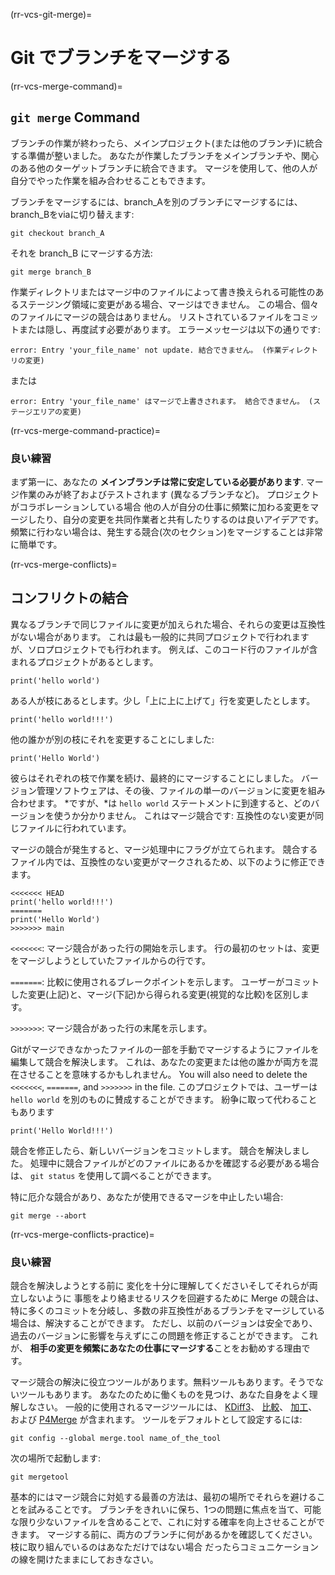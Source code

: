 (rr-vcs-git-merge)=
# Git でブランチをマージする

(rr-vcs-merge-command)=
## `git merge` Command

ブランチの作業が終わったら、メインプロジェクト(または他のブランチ)に統合する準備が整いました。 あなたが作業したブランチをメインブランチや、関心のある他のターゲットブランチに統合できます。 マージを使用して、他の人が自分でやった作業を組み合わせることもできます。

ブランチをマージするには、branch_Aを別のブランチにマージするには、branch_Bをviaに切り替えます:
```
git checkout branch_A
```
それを branch_B にマージする方法:

```
git merge branch_B
```

作業ディレクトリまたはマージ中のファイルによって書き換えられる可能性のあるステージング領域に変更がある場合、マージはできません。 この場合、個々のファイルにマージの競合はありません。 リストされているファイルをコミットまたは隠し、再度試す必要があります。 エラーメッセージは以下の通りです:

```
error: Entry 'your_file_name' not update. 結合できません。 (作業ディレクトリの変更)
```

または

```
error: Entry 'your_file_name' はマージで上書きされます。 結合できません。 (ステージエリアの変更)
```

(rr-vcs-merge-command-practice)=
### 良い練習

まず第一に、あなたの **メインブランチは常に安定している必要があります**. マージ作業のみが終了およびテストされます (異なるブランチなど)。 プロジェクトがコラボレーションしている場合 他の人が自分の仕事に頻繁に加わる変更をマージしたり、自分の変更を共同作業者と共有したりするのは良いアイデアです。 頻繁に行わない場合は、発生する競合(次のセクション)をマージすることは非常に簡単です。

(rr-vcs-merge-conflicts)=
## コンフリクトの結合

異なるブランチで同じファイルに変更が加えられた場合、それらの変更は互換性がない場合があります。 これは最も一般的に共同プロジェクトで行われますが、ソロプロジェクトでも行われます。 例えば、このコード行のファイルが含まれるプロジェクトがあるとします。

```
print('hello world')
```

ある人が枝にあるとします。少し「上に上に上げて」行を変更したとします。

```
print('hello world!!!')
```

他の誰かが別の枝にそれを変更することにしました:

```
print('Hello World')
```

彼らはそれぞれの枝で作業を続け、最終的にマージすることにしました。 バージョン管理ソフトウェアは、その後、ファイルの単一のバージョンに変更を組み合わせます。 *ですが、*は `hello world` ステートメントに到達すると、どのバージョンを使うか分かりません。 これはマージ競合です: 互換性のない変更が同じファイルに行われています。

マージの競合が発生すると、マージ処理中にフラグが立てられます。 競合するファイル内では、互換性のない変更がマークされるため、以下のように修正できます。

```
<<<<<<< HEAD
print('hello world!!!')
=======
print('Hello World')
>>>>>>> main
```
`<<<<<<<`: マージ競合があった行の開始を示します。 行の最初のセットは、変更をマージしようとしていたファイルからの行です。

`=======`: 比較に使用されるブレークポイントを示します。 ユーザーがコミットした変更(上記)と、マージ(下記)から得られる変更(視覚的な比較)を区別します。

`>>>>>>>`: マージ競合があった行の末尾を示します。

Gitがマージできなかったファイルの一部を手動でマージするようにファイルを編集して競合を解決します。 これは、あなたの変更または他の誰かが両方を混在させることを意味するかもしれません。 You will also need to delete the `<<<<<<<`, `=======`, and `>>>>>>>` in the file. このプロジェクトでは、ユーザーは `hello world` を別のものに賛成することができます。 紛争に取って代わることもあります

```
print('Hello World!!!')
```

競合を修正したら、新しいバージョンをコミットします。 競合を解決しました。 処理中に競合ファイルがどのファイルにあるかを確認する必要がある場合は、 `git status` を使用して調べることができます。

特に厄介な競合があり、あなたが使用できるマージを中止したい場合:
```
git merge --abort
```

(rr-vcs-merge-conflicts-practice)=
### 良い練習

競合を解決しようとする前に 変化を十分に理解してくださいそしてそれらが両立しないように 事態をより絡ませるリスクを回避するために Merge の競合は、特に多くのコミットを分岐し、多数の非互換性があるブランチをマージしている場合は、解決することができます。 ただし、以前のバージョンは安全であり、過去のバージョンに影響を与えずにこの問題を修正することができます。 これが、 **相手の変更を頻繁にあなたの仕事にマージする**ことをお勧めする理由です。

マージ競合の解決に役立つツールがあります。無料ツールもあります。そうでないツールもあります。 あなたのために働くものを見つけ、あなた自身をよく理解しなさい。 一般的に使用されるマージツールには、 [KDiff3](http://kdiff3.sourceforge.net/)、 [比較](https://www.scootersoftware.com/)、 [加工](http://meldmerge.org/)、および [P4Merge](https://www.perforce.com/products/helix-core-apps/merge-diff-tool-p4merge) が含まれます。 ツールをデフォルトとして設定するには:

```
git config --global merge.tool name_of_the_tool
```

次の場所で起動します:

```
git mergetool
```

基本的にはマージ競合に対処する最善の方法は、最初の場所でそれらを避けることを試みることです。 ブランチをきれいに保ち、1つの問題に焦点を当て、可能な限り少ないファイルを含めることで、これに対する確率を向上させることができます。 マージする前に、両方のブランチに何があるかを確認してください。 枝に取り組んでいるのはあなただけではない場合 だったらコミュニケーションの線を開けたままにしておきなさい。
